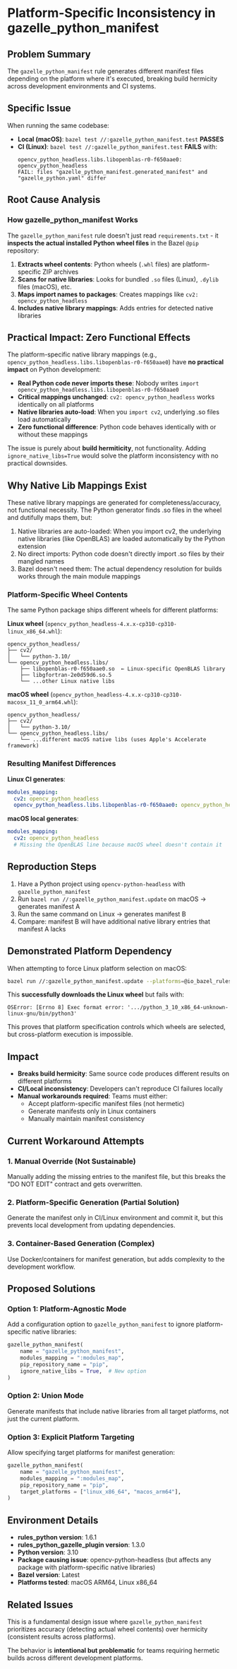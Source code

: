 # Platform-Specific Inconsistency in gazelle_python_manifest

## Problem Summary

The `gazelle_python_manifest` rule generates different manifest files depending on the platform where it's executed, breaking build hermicity across development environments and CI systems.

## Specific Issue

When running the same codebase:
- **Local (macOS)**: `bazel test //:gazelle_python_manifest.test` **PASSES**
- **CI (Linux)**: `bazel test //:gazelle_python_manifest.test` **FAILS** with:
  ```
  opencv_python_headless.libs.libopenblas-r0-f650aae0: opencv_python_headless
  FAIL: files "gazelle_python_manifest.generated_manifest" and "gazelle_python.yaml" differ
  ```

## Root Cause Analysis

### How gazelle_python_manifest Works

The `gazelle_python_manifest` rule doesn't just read `requirements.txt` - it **inspects the actual installed Python wheel files** in the Bazel `@pip` repository:

1. **Extracts wheel contents**: Python wheels (`.whl` files) are platform-specific ZIP archives
2. **Scans for native libraries**: Looks for bundled `.so` files (Linux), `.dylib` files (macOS), etc.
3. **Maps import names to packages**: Creates mappings like `cv2: opencv_python_headless`
4. **Includes native library mappings**: Adds entries for detected native libraries

## Practical Impact: Zero Functional Effects

The platform-specific native library mappings (e.g., `opencv_python_headless.libs.libopenblas-r0-f650aae0`) have **no practical impact** on Python development:

- **Real Python code never imports these**: Nobody writes `import opencv_python_headless.libs.libopenblas-r0-f650aae0`
- **Critical mappings unchanged**: `cv2: opencv_python_headless` works identically on all platforms
- **Native libraries auto-load**: When you `import cv2`, underlying .so files load automatically
- **Zero functional difference**: Python code behaves identically with or without these mappings

The issue is purely about **build hermiticity**, not functionality. Adding `ignore_native_libs=True` would solve the platform inconsistency with no practical downsides.

## Why Native Lib Mappings Exist

These native library mappings are generated for completeness/accuracy, not functional necessity. The Python generator finds .so files in the wheel and dutifully maps them, but:

1. Native libraries are auto-loaded: When you import cv2, the underlying native libraries (like OpenBLAS) are loaded automatically by the Python extension
2. No direct imports: Python code doesn't directly import .so files by their mangled names
3. Bazel doesn't need them: The actual dependency resolution for builds works through the main module mappings

### Platform-Specific Wheel Contents

The same Python package ships different wheels for different platforms:

**Linux wheel** (`opencv_python_headless-4.x.x-cp310-cp310-linux_x86_64.whl`):
```
opencv_python_headless/
├── cv2/
│   └── python-3.10/
└── opencv_python_headless.libs/
    ├── libopenblas-r0-f650aae0.so  ← Linux-specific OpenBLAS library
    ├── libgfortran-2e0d59d6.so.5
    └── ...other Linux native libs
```

**macOS wheel** (`opencv_python_headless-4.x.x-cp310-cp310-macosx_11_0_arm64.whl`):
```
opencv_python_headless/
├── cv2/
│   └── python-3.10/
└── opencv_python_headless.libs/
    └── ...different macOS native libs (uses Apple's Accelerate framework)
```

### Resulting Manifest Differences

**Linux CI generates**:
```yaml
modules_mapping:
  cv2: opencv_python_headless
  opencv_python_headless.libs.libopenblas-r0-f650aae0: opencv_python_headless  # ← This line
```

**macOS local generates**:
```yaml
modules_mapping:
  cv2: opencv_python_headless
  # Missing the OpenBLAS line because macOS wheel doesn't contain it
```

## Reproduction Steps

1. Have a Python project using `opencv-python-headless` with `gazelle_python_manifest`
2. Run `bazel run //:gazelle_python_manifest.update` on macOS → generates manifest A
3. Run the same command on Linux → generates manifest B
4. Compare: manifest B will have additional native library entries that manifest A lacks

## Demonstrated Platform Dependency

When attempting to force Linux platform selection on macOS:
```bash
bazel run //:gazelle_python_manifest.update --platforms=@io_bazel_rules_go//go/toolchain:linux_amd64
```

This **successfully downloads the Linux wheel** but fails with:
```
OSError: [Errno 8] Exec format error: '.../python_3_10_x86_64-unknown-linux-gnu/bin/python3'
```

This proves that platform specification controls which wheels are selected, but cross-platform execution is impossible.

## Impact

- **Breaks build hermicity**: Same source code produces different results on different platforms
- **CI/Local inconsistency**: Developers can't reproduce CI failures locally
- **Manual workarounds required**: Teams must either:
  - Accept platform-specific manifest files (not hermetic)
  - Generate manifests only in Linux containers
  - Manually maintain manifest consistency

## Current Workaround Attempts

### 1. Manual Override (Not Sustainable)
Manually adding the missing entries to the manifest file, but this breaks the "DO NOT EDIT" contract and gets overwritten.

### 2. Platform-Specific Generation (Partial Solution)
Generate the manifest only in CI/Linux environment and commit it, but this prevents local development from updating dependencies.

### 3. Container-Based Generation (Complex)
Use Docker/containers for manifest generation, but adds complexity to the development workflow.

## Proposed Solutions

### Option 1: Platform-Agnostic Mode
Add a configuration option to `gazelle_python_manifest` to ignore platform-specific native libraries:
```python
gazelle_python_manifest(
    name = "gazelle_python_manifest",
    modules_mapping = ":modules_map",
    pip_repository_name = "pip",
    ignore_native_libs = True,  # New option
)
```

### Option 2: Union Mode
Generate manifests that include native libraries from all target platforms, not just the current platform.

### Option 3: Explicit Platform Targeting
Allow specifying target platforms for manifest generation:
```python
gazelle_python_manifest(
    name = "gazelle_python_manifest",
    modules_mapping = ":modules_map",
    pip_repository_name = "pip",
    target_platforms = ["linux_x86_64", "macos_arm64"],
)
```

## Environment Details

- **rules_python version**: 1.6.1
- **rules_python_gazelle_plugin version**: 1.3.0
- **Python version**: 3.10
- **Package causing issue**: opencv-python-headless (but affects any package with platform-specific native libraries)
- **Bazel version**: Latest
- **Platforms tested**: macOS ARM64, Linux x86_64

## Related Issues

This is a fundamental design issue where `gazelle_python_manifest` prioritizes accuracy (detecting actual wheel contents) over hermicity (consistent results across platforms).

The behavior is **intentional but problematic** for teams requiring hermetic builds across different development platforms.
